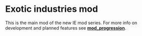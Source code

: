 # Exotic industries mod

This is the main mod of the new IE mod series.
For more info on development and planned features see [**mod_progression**](https://github.com/PreLeyZero/248k-2/blob/main/README.md).